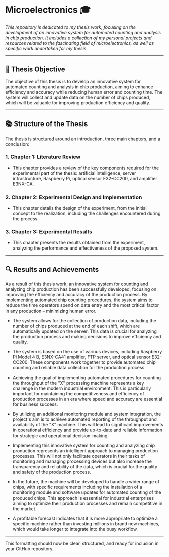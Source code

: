 # Microelectronics 🎓

*This repository is dedicated to my thesis work, focusing on the development of an innovative system for automated counting and analysis in chip production. It includes a collection of my personal projects and resources related to the fascinating field of microelectronics, as well as specific work undertaken for my thesis.*

---

## 🎯 Thesis Objective

The objective of this thesis is to develop an innovative system for automated counting and analysis in chip production, aiming to enhance efficiency and accuracy while reducing human error and counting time. The system will collect and update data on the number of chips produced, which will be valuable for improving production efficiency and quality.

---

## 📚 Structure of the Thesis

The thesis is structured around an introduction, three main chapters, and a conclusion:

### **1. Chapter 1: Literature Review**
- This chapter provides a review of the key components required for the experimental part of the thesis: artificial intelligence, server infrastructure, Raspberry Pi, optical sensor E32-CC200, and amplifier E3NX-CA.

### **2. Chapter 2: Experimental Design and Implementation**
- This chapter details the design of the experiment, from the initial concept to the realization, including the challenges encountered during the process.

### **3. Chapter 3: Experimental Results**
- This chapter presents the results obtained from the experiment, analyzing the performance and effectiveness of the proposed system.

---

## 🔍 Results and Achievements

As a result of this thesis work, an innovative system for counting and analyzing chip production has been successfully developed, focusing on improving the efficiency and accuracy of the production process. By implementing automated chip counting procedures, the system aims to reduce the time operators spend on data entry and the most critical factor in any production – minimizing human error.

- The system allows for the collection of production data, including the number of chips produced at the end of each shift, which are automatically updated on the server. This data is crucial for analyzing the production process and making decisions to improve efficiency and quality.

- The system is based on the use of various devices, including Raspberry Pi Model 4 B, E3NX-CA41 amplifier, FTP server, and optical sensor E32-CC200. These components work together to provide automated chip counting and reliable data collection for the production process.

- Achieving the goal of implementing automated procedures for counting the throughput of the "X" processing machine represents a key challenge in the modern industrial environment. This is particularly important for maintaining the competitiveness and efficiency of production processes in an era where speed and accuracy are essential for business success.

- By utilizing an additional monitoring module and system integration, the project's aim is to achieve automated reporting of the throughput and availability of the "X" machine. This will lead to significant improvements in operational efficiency and provide up-to-date and reliable information for strategic and operational decision-making.

- Implementing this innovative system for counting and analyzing chip production represents an intelligent approach to managing production processes. This will not only facilitate operators in their tasks of monitoring and managing processing devices but also increase the transparency and reliability of the data, which is crucial for the quality and safety of the production process.

- In the future, the machine will be developed to handle a wider range of chips, with specific requirements including the installation of a monitoring module and software updates for automated counting of the produced chips. This approach is essential for industrial enterprises aiming to optimize their production processes and remain competitive in the market.

- A profitable forecast indicates that it is more appropriate to optimize a specific machine rather than investing millions in brand new machines, which would take longer to integrate into the busy workflow.

--- 

This formatting should now be clear, structured, and ready for inclusion in your GitHub repository.
